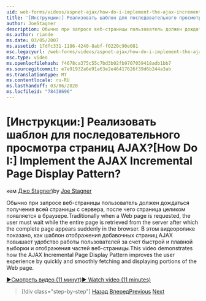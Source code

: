 ```yaml
---
uid: web-forms/videos/aspnet-ajax/how-do-i-implement-the-ajax-incremental-page-display-pattern
title: '[Инструкции:] Реализовать шаблон для последовательного просмотра страниц AJAX? | Документы Майкрософт'
author: JoeStagner
description: Обычно при запросе веб-страницы пользователь должен дождаться получения всей страницы с сервера, после чего страница целиком отобразится судде...
ms.author: riande
ms.date: 03/05/2007
ms.assetid: 17dfc331-1186-4240-8abf-f0220c90e081
msc.legacyurl: /web-forms/videos/aspnet-ajax/how-do-i-implement-the-ajax-incremental-page-display-pattern
msc.type: video
ms.openlocfilehash: f4678ca375c55c7bd3b02fb9707059418adb1bb7
ms.sourcegitcommit: e7e91932a6e91a63e2e46417626f39d6b244a3ab
ms.translationtype: MT
ms.contentlocale: ru-RU
ms.lasthandoff: 03/06/2020
ms.locfileid: "78438696"
---
```

# <a name="how-do-i-implement-the-ajax-incremental-page-display-pattern"></a><span data-ttu-id="952b7-104">[Инструкции:] Реализовать шаблон для последовательного просмотра страниц AJAX?</span><span class="sxs-lookup"><span data-stu-id="952b7-104">[How Do I:] Implement the AJAX Incremental Page Display Pattern?</span></span>

<span data-ttu-id="952b7-105">кем [Джо Stagner)](https://github.com/JoeStagner)</span><span class="sxs-lookup"><span data-stu-id="952b7-105">by [Joe Stagner](https://github.com/JoeStagner)</span></span>

<span data-ttu-id="952b7-106">Обычно при запросе веб-страницы пользователь должен дождаться получения всей страницы с сервера, после чего страница целиком появляется в браузере.</span><span class="sxs-lookup"><span data-stu-id="952b7-106">Traditionally when a Web page is requested, the user must wait while the entire page is retrieved from the server after which the complete page appears suddenly in the browser.</span></span> <span data-ttu-id="952b7-107">В этом видеоролике показано, как шаблон отображения добавочных страниц AJAX повышает удобство работы пользователей за счет быстрой и плавной выборки и отображения частей веб-страницы.</span><span class="sxs-lookup"><span data-stu-id="952b7-107">This video demonstrates how the AJAX Incremental Page Display Pattern improves the user experience by quickly and smoothly fetching and displaying portions of the Web page.</span></span>

[<span data-ttu-id="952b7-108">&#9654;Смотреть видео (11 минут)</span><span class="sxs-lookup"><span data-stu-id="952b7-108">&#9654; Watch video (11 minutes)</span></span>](https://channel9.msdn.com/Blogs/ASP-NET-Site-Videos/how-do-i-implement-the-ajax-incremental-page-display-pattern)

> [!div class="step-by-step"]
> <span data-ttu-id="952b7-109">[Назад](how-do-i-implement-the-ajax-paging-pattern.md)
> [Вперед](how-do-i-implement-the-incremental-page-display-pattern-using-http-get-and-post.md)</span><span class="sxs-lookup"><span data-stu-id="952b7-109">[Previous](how-do-i-implement-the-ajax-paging-pattern.md)
[Next](how-do-i-implement-the-incremental-page-display-pattern-using-http-get-and-post.md)</span></span>
